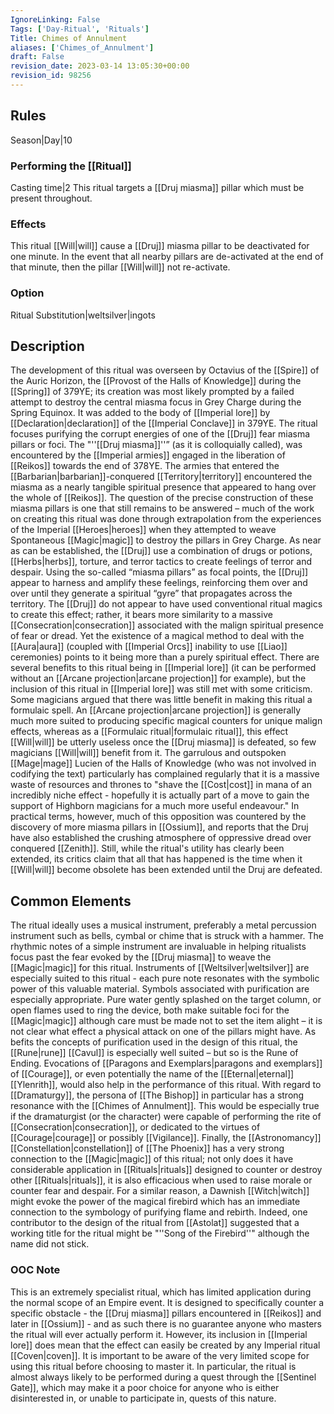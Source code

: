 ```yaml
---
IgnoreLinking: False
Tags: ['Day-Ritual', 'Rituals']
Title: Chimes of Annulment
aliases: ['Chimes_of_Annulment']
draft: False
revision_date: 2023-03-14 13:05:30+00:00
revision_id: 98256
---
```


## Rules
Season|Day|10
### Performing the [[Ritual]]
Casting time|2 This ritual targets a [[Druj miasma]] pillar which must be present throughout.
### Effects
This ritual [[Will|will]] cause a [[Druj]] miasma pillar to be deactivated for one minute. 
In the event that all nearby pillars are de-activated at the end of that minute, then the pillar [[Will|will]] not re-activate.
### Option
Ritual Substitution|weltsilver|ingots
## Description
The development of this ritual was overseen by Octavius of the [[Spire]] of the Auric Horizon, the [[Provost of the Halls of Knowledge]] during the [[Spring]] of 379YE; its creation was most likely prompted by a failed attempt to destroy the central miasma focus in Grey Charge during the Spring Equinox. It was added to the body of [[Imperial lore]] by [[Declaration|declaration]] of the [[Imperial Conclave]] in 379YE.
The ritual focuses purifying the corrupt energies of one of the [[Druj]] fear miasma pillars or foci. The "''[[Druj miasma]]''” (as it is colloquially called), was encountered by the [[Imperial armies]] engaged in the liberation of [[Reikos]] towards the end of 378YE. The armies that entered the [[Barbarian|barbarian]]-conquered [[Territory|territory]] encountered the miasma as a nearly tangible spiritual presence that appeared to hang over the whole of [[Reikos]].
The question of the precise construction of these miasma pillars is one that still remains to be answered – much of the work on creating this ritual was done through extrapolation from the experiences of the Imperial [[Heroes|heroes]] when they attempted to weave Spontaneous [[Magic|magic]] to destroy the pillars in Grey Charge. As near as can be established, the [[Druj]] use a combination of drugs or potions, [[Herbs|herbs]], torture, and terror tactics to create feelings of terror and despair. Using the so-called “miasma pillars” as focal points, the [[Druj]] appear to harness and amplify these feelings, reinforcing them over and over until they generate a spiritual “gyre” that propagates across the territory. 
The [[Druj]] do not appear to have used conventional ritual magics to create this effect; rather, it bears more similarity to a massive [[Consecration|consecration]] associated with the malign spiritual presence of fear or dread. Yet the existence of a magical method to deal with the [[Aura|aura]] (coupled with [[Imperial Orcs]] inability to use [[Liao]] ceremonies) points to it being more than a purely spiritual effect.
There are several benefits to this ritual being in [[Imperial lore]] (it can be performed without an [[Arcane projection|arcane projection]] for example), but the inclusion of this ritual in [[Imperial lore]] was still met with some criticism. Some magicians argued that there was little benefit in making this ritual a formulaic spell. An [[Arcane projection|arcane projection]] is generally much more suited to producing specific magical counters for unique malign effects, whereas as a [[Formulaic ritual|formulaic ritual]], this effect [[Will|will]] be utterly useless once the [[Druj miasma]] is defeated, so few magicians [[Will|will]] benefit from it. 
The garrulous and outspoken [[Mage|mage]] Lucien of the Halls of Knowledge (who was not involved in codifying the text) particularly has complained regularly that it is a massive waste of resources and thrones to "shave the [[Cost|cost]] in mana of an incredibly niche effect - hopefully it is actually part of a move to gain the support of Highborn magicians for a much more useful endeavour."
In practical terms, however, much of this opposition was countered by the discovery of more miasma pillars in [[Ossium]], and reports that the Druj have also established the crushing atmosphere of oppressive dread over conquered [[Zenith]]. Still, while the ritual's utility has clearly been extended, its critics claim that all that has happened is the time when it [[Will|will]] become obsolete has been extended until the Druj are defeated.
## Common Elements
The ritual ideally uses a musical instrument, preferably a metal percussion instrument such as bells, cymbal or chime that is struck with a hammer. The rhythmic notes of a simple instrument are invaluable in helping ritualists focus past the fear evoked by the [[Druj miasma]] to weave the [[Magic|magic]] for this ritual. Instruments of [[Weltsilver|weltsilver]] are especially suited to this ritual - each pure note resonates with the symbolic power of this valuable material.
Symbols associated with purification are especially appropriate. Pure water gently splashed on the target column, or open flames used to ring the device, both make suitable foci for the [[Magic|magic]] although care must be made not to set the item alight – it is not clear what effect a physical attack on one of the pillars might have.
As befits the concepts of purification used in the design of this ritual, the [[Rune|rune]] [[Cavul]] is especially well suited – but so is the Rune of Ending. Evocations of [[Paragons and Exemplars|paragons and exemplars]] of [[Courage]], or even potentially the name of the [[Eternal|eternal]] [[Ylenrith]], would also help in the performance of this ritual.
With regard to [[Dramaturgy]], the persona of [[The Bishop]] in particular has a strong resonance with the [[Chimes of Annulment]]. This would be especially true if the dramaturgist (or the character) were capable of performing the rite of [[Consecration|consecration]], or dedicated to the virtues of [[Courage|courage]] or possibly [[Vigilance]].
Finally, the [[Astronomancy]] [[Constellation|constellation]] of [[The Phoenix]] has a very strong connection to the [[Magic|magic]] of this ritual; not only does it have considerable application in [[Rituals|rituals]] designed to counter or destroy other [[Rituals|rituals]], it is also efficacious when used to raise morale or counter fear and despair. For a similar reason, a Dawnish [[Witch|witch]] might evoke the power of the magical firebird which has an immediate connection to the symbology of purifying flame and rebirth. Indeed, one contributor to the design of the ritual from [[Astolat]] suggested that a working title for the ritual might be "''Song of the Firebird''" although the name did not stick.
### OOC Note
This is an extremely specialist ritual, which has limited application during the normal scope of an Empire event. It is designed to specifically counter a specific obstacle - the [[Druj miasma]] pillars encountered in [[Reikos]] and later in [[Ossium]] - and as such there is no guarantee anyone who masters the ritual will ever actually perform it. However, its inclusion in [[Imperial lore]] does mean that the effect can easily be created by any Imperial ritual [[Coven|coven]]. It is important to be aware of the very limited scope for using this ritual before choosing to master it. In particular, the ritual is almost always likely to be performed during a quest through the [[Sentinel Gate]], which may make it a poor choice for anyone who is either disinterested in, or unable to participate in, quests of this nature.